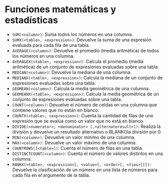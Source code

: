# Funciones matemáticas y estadísticas

- `SUM(<column>)`: Suma todos los números en una columna.
- `SUMX(<table>, <expression>)`: Devuelve la suma de una expresión evaluada para cada fila de una tabla.
- `AVERAGE(<column>)`: Devuelve el promedio (media aritmética) de todos los números en una columna.
- `AVERAGEX(<table>, <expression>)`: Calcula el promedio (media aritmética) de un conjunto de expresiones evaluadas sobre una tabla.
- `MEDIAN(<column>)`: Devuelve la mediana de una columna.
- `MEDIANX(<table>, <expression>)`: Calcula la mediana de un conjunto de expresiones evaluadas sobre una tabla.
- `GEOMEAN(<column>)`: Calcula la media geométrica de una columna.
- `GEOMEANX(<table>, <expression>)`: Calcula la media geométrica de un conjunto de expresiones evaluadas sobre una tabla.
- `COUNT(<column>)`: Devuelve el número de celdas en una columna que contiene valores que no están en blanco.
- `COUNTX(<table>, <expression>)`: Cuenta la cantidad de filas de una expresión que se evalúa como un valor que no está en blanco.
- `DIVIDE(<numerator>, <denominator> [,<alternateresult>])`: Realiza la división y devuelve un resultado alternativo o BLANK()la división por 0.
- `MIN(<column>)`: Devuelve un valor mínimo de una columna.
- `MAX(<column>)`: Devuelve un valor máximo de una columna.
- `COUNTROWS([<table>])`: Cuenta el número de filas en una tabla.
- `DISTINCTCOUNT(<column>)`: Cuenta el número de valores distintos en una columna.
- `RANKX(<table>, <expression>[, <value>[, <order>[, <ties>]]])`: Devuelve la clasificación de un número en una lista de números para cada fila en el argumento de la tabla.
